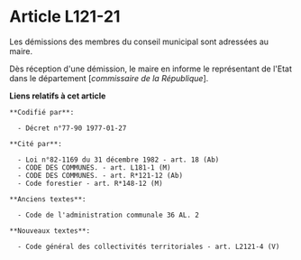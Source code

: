 # Article L121-21

Les démissions des membres du conseil municipal sont adressées au maire.

Dès réception d'une démission, le maire en informe le représentant de l'Etat dans le département [*commissaire de la
République*].

**Liens relatifs à cet article**

	**Codifié par**:

	  - Décret n°77-90 1977-01-27

	**Cité par**:

	  - Loi n°82-1169 du 31 décembre 1982 - art. 18 (Ab)
	  - CODE DES COMMUNES. - art. L181-1 (M)
	  - CODE DES COMMUNES. - art. R*121-12 (Ab)
	  - Code forestier - art. R*148-12 (M)

	**Anciens textes**:

	  - Code de l'administration communale 36 AL. 2

	**Nouveaux textes**:

	  - Code général des collectivités territoriales - art. L2121-4 (V)
